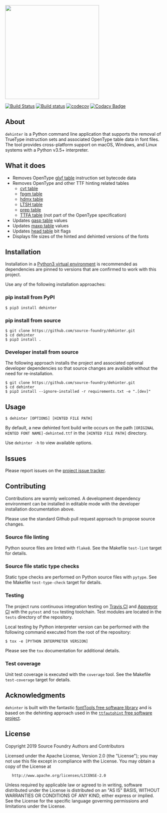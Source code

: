 <img src="https://github.com/source-foundry/dehinter/raw/img/img/dehinter_logo-crunch.png" width="300" />
<br/>

[![Build Status](https://travis-ci.org/source-foundry/dehinter.svg?branch=master)](https://travis-ci.org/source-foundry/dehinter)
[![Build status](https://ci.appveyor.com/api/projects/status/08uftyy98ni837ak?svg=true)](https://ci.appveyor.com/project/chrissimpkins/dehinter)
[![codecov](https://codecov.io/gh/source-foundry/dehinter/branch/master/graph/badge.svg)](https://codecov.io/gh/source-foundry/dehinter)
[![Codacy Badge](https://api.codacy.com/project/badge/Grade/a2f54fac2c544f389e0066cfa159dfe8)](https://www.codacy.com/app/SourceFoundry/dehinter?utm_source=github.com&amp;utm_medium=referral&amp;utm_content=source-foundry/dehinter&amp;utm_campaign=Badge_Grade)

## About

`dehinter` is a Python command line application that supports the removal of TrueType instruction sets and associated OpenType table data in font files.  The tool provides cross-platform support on  macOS, Windows, and Linux systems with a Python v3.5+ interpreter.

## What it does

- Removes OpenType [glyf table](https://docs.microsoft.com/en-us/typography/opentype/spec/glyf) instruction set bytecode data
- Removes OpenType and other TTF hinting related tables
	- [cvt table](https://docs.microsoft.com/en-us/typography/opentype/spec/cvt)
	- [fpgm table](https://docs.microsoft.com/en-us/typography/opentype/spec/fpgm)
	- [hdmx table](https://docs.microsoft.com/en-us/typography/opentype/spec/hdmx)
	- [LTSH table](https://docs.microsoft.com/en-us/typography/opentype/spec/ltsh)
	- [prep table](https://docs.microsoft.com/en-us/typography/opentype/spec/prep)
	- [TTFA table](https://www.freetype.org/ttfautohint/doc/ttfautohint.html#add-ttfa-info-table) (not part of the OpenType specification)
- Updates [gasp table](https://docs.microsoft.com/en-us/typography/opentype/spec/gasp) values
- Updates [maxp table](https://docs.microsoft.com/en-us/typography/opentype/spec/maxp) values
- Updates [head table](https://docs.microsoft.com/en-us/typography/opentype/spec/head) bit flags
- Displays file sizes of the hinted and dehinted versions of the fonts

## Installation

Installation in a [Python3 virtual environment](https://docs.python.org/3/library/venv.html) is recommended as dependencies are pinned to versions that are confirmed to work with this project.

Use any of the following installation approaches:

### pip install from PyPI

```
$ pip3 install dehinter
```

### pip install from source

```
$ git clone https://github.com/source-foundry/dehinter.git
$ cd dehinter
$ pip3 install .
```

### Developer install from source

The following approach installs the project and associated optional developer dependencies so that source changes are available without the need for re-installation.

```
$ git clone https://github.com/source-foundry/dehinter.git
$ cd dehinter
$ pip3 install --ignore-installed -r requirements.txt -e ".[dev]"
```

## Usage

```
$ dehinter [OPTIONS] [HINTED FILE PATH]
```

By default, a new dehinted font build write occurs on the path `[ORIGINAL HINTED FONT NAME]-dehinted.ttf` in the `[HINTED FILE PATH]` directory.

Use `dehinter -h` to view available options.

## Issues

Please report issues on the [project issue tracker](https://github.com/source-foundry/dehinter/issues).

## Contributing

Contributions are warmly welcomed.  A development dependency environment can be installed in editable mode with the developer installation documentation above. 

Please use the standard Github pull request approach to propose source changes.

### Source file linting

Python source files are linted with `flake8`.  See the Makefile `test-lint` target for details.

### Source file static type checks

Static type checks are performed on Python source files with `pytype`.  See the Makefile `test-type-check` target for details.

### Testing

The project runs continuous integration testing on [Travis CI](https://travis-ci.org/source-foundry/dehinter) and [Appveyor CI](https://ci.appveyor.com/project/chrissimpkins/dehinter) with the `pytest` and `tox` testing toolchain.  Test modules are located in the `tests` directory of the repository.

Local testing by Python interpreter version can be performed with the following command executed from the root of the repository:

```
$ tox -e [PYTHON INTERPRETER VERSION]
```

Please see the `tox` documentation for additional details.

### Test coverage

Unit test coverage is executed with the `coverage` tool.  See the Makefile `test-coverage` target for details.

## Acknowledgments

`dehinter` is built with the fantastic [fontTools free software library](https://github.com/fonttools/fonttools) and is based on the dehinting approach used in the [`ttfautohint` free software project](https://www.freetype.org/ttfautohint/).

## License

   Copyright 2019 Source Foundry Authors and Contributors

   Licensed under the Apache License, Version 2.0 (the "License");
   you may not use this file except in compliance with the License.
   You may obtain a copy of the License at

       http://www.apache.org/licenses/LICENSE-2.0

   Unless required by applicable law or agreed to in writing, software
   distributed under the License is distributed on an "AS IS" BASIS,
   WITHOUT WARRANTIES OR CONDITIONS OF ANY KIND, either express or implied.
   See the License for the specific language governing permissions and
   limitations under the License.